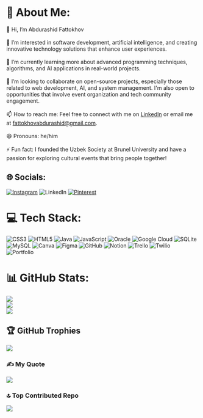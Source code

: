 # 💫 About Me:
👋 Hi, I’m Abdurashid Fattokhov<br><br>👀 I’m interested in software development, artificial intelligence, and creating innovative technology solutions that enhance user experiences.<br><br>🌱 I’m currently learning more about advanced programming techniques, algorithms, and AI applications in real-world projects.<br><br>💞️ I’m looking to collaborate on open-source projects, especially those related to web development, AI, and system management. I'm also open to opportunities that involve event organization and tech community engagement.<br><br>📫 How to reach me: Feel free to connect with me on [LinkedIn](https://www.linkedin.com/in/abdurashid-fattokhov-4587ba308?utm_source=share&utm_campaign=share_via&utm_content=profile&utm_medium=ios_app)
 or email me at fattokhovabdurashid@gmail.com.<br><br>😄 Pronouns: he/him<br><br>⚡ Fun fact: I founded the Uzbek Society at Brunel University and have a passion for exploring cultural events that bring people together!


## 🌐 Socials:
[![Instagram](https://img.shields.io/badge/Instagram-%23E4405F.svg?logo=Instagram&logoColor=white)](https://instagram.com/abdurashid_fattokho1) ![LinkedIn](https://img.shields.io/badge/LinkedIn-%230077B5.svg?logo=linkedin&logoColor=white) [![Pinterest](https://img.shields.io/badge/Pinterest-%23E60023.svg?logo=Pinterest&logoColor=white)](https://pinterest.com/Abdurashid_Fattokhov) 

# 💻 Tech Stack:
![CSS3](https://img.shields.io/badge/css3-%231572B6.svg?style=for-the-badge&logo=css3&logoColor=white) ![HTML5](https://img.shields.io/badge/html5-%23E34F26.svg?style=for-the-badge&logo=html5&logoColor=white) ![Java](https://img.shields.io/badge/java-%23ED8B00.svg?style=for-the-badge&logo=openjdk&logoColor=white) ![JavaScript](https://img.shields.io/badge/javascript-%23323330.svg?style=for-the-badge&logo=javascript&logoColor=%23F7DF1E) ![Oracle](https://img.shields.io/badge/Oracle-F80000?style=for-the-badge&logo=oracle&logoColor=white) ![Google Cloud](https://img.shields.io/badge/GoogleCloud-%234285F4.svg?style=for-the-badge&logo=google-cloud&logoColor=white) ![SQLite](https://img.shields.io/badge/sqlite-%2307405e.svg?style=for-the-badge&logo=sqlite&logoColor=white) ![MySQL](https://img.shields.io/badge/mysql-4479A1.svg?style=for-the-badge&logo=mysql&logoColor=white) ![Canva](https://img.shields.io/badge/Canva-%2300C4CC.svg?style=for-the-badge&logo=Canva&logoColor=white) ![Figma](https://img.shields.io/badge/figma-%23F24E1E.svg?style=for-the-badge&logo=figma&logoColor=white) ![GitHub](https://img.shields.io/badge/github-%23121011.svg?style=for-the-badge&logo=github&logoColor=white) ![Notion](https://img.shields.io/badge/Notion-%23000000.svg?style=for-the-badge&logo=notion&logoColor=white) ![Trello](https://img.shields.io/badge/Trello-%23026AA7.svg?style=for-the-badge&logo=Trello&logoColor=white) ![Twilio](https://img.shields.io/badge/Twilio-F22F46?style=for-the-badge&logo=Twilio&logoColor=white) ![Portfolio](https://img.shields.io/badge/Portfolio-%23000000.svg?style=for-the-badge&logo=firefox&logoColor=#FF7139)
# 📊 GitHub Stats:
![](https://github-readme-stats.vercel.app/api?username=53R3N17&theme=dark&hide_border=false&include_all_commits=false&count_private=false)<br/>
![](https://github-readme-streak-stats.herokuapp.com/?user=53R3N17&theme=dark&hide_border=false)<br/>
![](https://github-readme-stats.vercel.app/api/top-langs/?username=53R3N17&theme=dark&hide_border=false&include_all_commits=false&count_private=false&layout=compact)

## 🏆 GitHub Trophies
![](https://github-profile-trophy.vercel.app/?username=53R3N17&theme=radical&no-frame=false&no-bg=true&margin-w=4)

### ✍️ My Quote
![](https://quotes-github-readme.vercel.app/api?type=horizontal&theme=merko)

### 🔝 Top Contributed Repo
![](https://github-contributor-stats.vercel.app/api?username=53R3N17&limit=5&theme=dark&combine_all_yearly_contributions=true)

<!-- Proudly created with GPRM ( https://gprm.itsvg.in ) -->
<!---
53R3N17/53R3N17 is a ✨ special ✨ repository because its `README.md` (this file) appears on your GitHub profile.
You can click the Preview link to take a look at your changes.

--->

